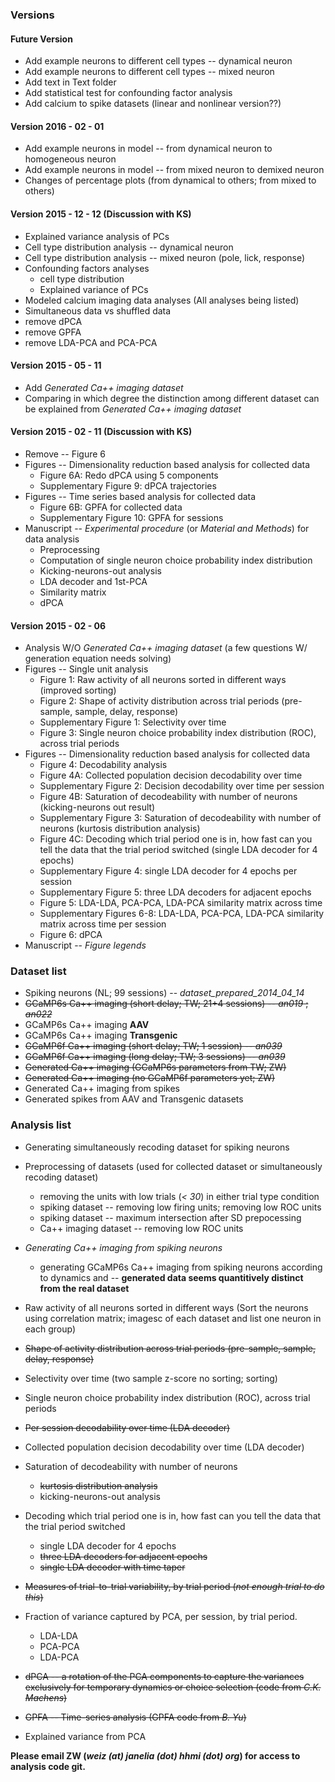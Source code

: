 ### Versions

#### Future Version
-   Add example neurons to different cell types -- dynamical neuron
-   Add example neurons to different cell types -- mixed neuron
-   Add text in Text folder
-   Add statistical test for confounding factor analysis
-   Add calcium to spike datasets (linear and nonlinear version??)

#### Version 2016 - 02 - 01
-   Add example neurons in model -- from dynamical neuron to homogeneous neuron
-   Add example neurons in model -- from mixed neuron to demixed neuron
-   Changes of percentage plots (from dynamical to others; from mixed to others)

#### Version 2015 - 12 - 12 (Discussion with KS)
-   Explained variance analysis of PCs
-   Cell type distribution analysis -- dynamical neuron
-   Cell type distribution analysis -- mixed neuron (pole, lick, response)
-   Confounding factors analyses
    -   cell type distribution
    -   Explained variance of PCs
-   Modeled calcium imaging data analyses (All analyses being listed)
-   Simultaneous data vs shuffled data
-   remove dPCA
-   remove GPFA
-   remove LDA-PCA and PCA-PCA

#### Version 2015 - 05 - 11
-   Add *Generated Ca++ imaging dataset*
-   Comparing in which degree the distinction among different dataset can be
    explained from *Generated Ca++ imaging dataset*

#### Version 2015 - 02 - 11 (Discussion with KS)
-   Remove -- Figure 6
-   Figures -- Dimensionality reduction based analysis for collected data
    -   Figure 6A: Redo dPCA using 5 components
    -   Supplementary Figure 9: dPCA trajectories
-   Figures -- Time series based analysis for collected data
    -   Figure 6B: GPFA for collected data
    -   Supplementary Figure 10: GPFA for sessions
-   Manuscript -- *Experimental procedure* (or *Material and Methods*) for
    data analysis
    -   Preprocessing
    -   Computation of single neuron choice probability index distribution
    -   Kicking-neurons-out analysis
    -   LDA decoder and 1st-PCA
    -   Similarity matrix
    -   dPCA

#### Version 2015 - 02 - 06

-   Analysis W/O *Generated Ca++ imaging dataset* (a few questions W/ generation
    equation needs solving)
-   Figures -- Single unit analysis
    -   Figure 1: Raw activity of all neurons sorted in different ways (improved
        sorting)
    -   Figure 2: Shape of activity distribution across trial periods
        (pre-sample, sample, delay, response)
    -   Supplementary Figure 1: Selectivity over time
    -   Figure 3: Single neuron choice probability index distribution (ROC),
        across trial periods
-   Figures -- Dimensionality reduction based analysis for collected data
    -   Figure 4: Decodability analysis
    -   Figure 4A: Collected population decision decodability over time
    -   Supplementary Figure 2: Decision decodability over time per session
    -   Figure 4B: Saturation of decodeability with number of neurons
        (kicking-neurons out result)
    -   Supplementary Figure 3: Saturation of decodeability with number of
        neurons (kurtosis distribution analysis)
    -   Figure 4C: Decoding which trial period one is in, how fast can you tell
        the data that the trial period switched (single LDA decoder for 4
        epochs)
    -   Supplementary Figure 4: single LDA decoder for 4 epochs per session
    -   Supplementary Figure 5: three LDA decoders for adjacent epochs
    -   Figure 5: LDA-LDA, PCA-PCA, LDA-PCA similarity matrix across time
    -   Supplementary Figures 6-8: LDA-LDA, PCA-PCA, LDA-PCA similarity matrix
        across time per session
    -   Figure 6: dPCA
-   Manuscript -- *Figure legends*


### Dataset list
-   Spiking neurons (NL; 99 sessions) -- *dataset\_prepared\_2014\_04\_14*
-   ~~GCaMP6s Ca++ imaging (short delay; TW; 21+4 sessions) -- *an019* ; *an022*~~
-   GCaMP6s Ca++ imaging __AAV__
-   GCaMP6s Ca++ imaging __Transgenic__
-   ~~GCaMP6f Ca++ imaging (short delay; TW; 1 session) -- *an039*~~
-   ~~GCaMP6f Ca++ imaging (long delay; TW; 3 sessions) -- *an039*~~
-   ~~Generated Ca++ imaging (GCaMP6s parameters from TW; ZW)~~
-   ~~Generated Ca++ imaging (no GCaMP6f parameters yet; ZW)~~
-   Generated Ca++ imaging from spikes
-   Generated spikes from AAV and Transgenic datasets

### Analysis list
-   Generating simultaneously recoding dataset for spiking neurons
-   Preprocessing of datasets (used for collected dataset or simultaneously
    recoding dataset)
    -   removing the units with low trials (*< 30*) in either trial
        type condition
    -   spiking dataset -- removing low firing units; removing low ROC
        units
    -   spiking dataset -- maximum intersection after SD prepocessing
    -   Ca++ imaging dataset -- removing low ROC units

-   *Generating Ca++ imaging from spiking neurons*
    -   generating GCaMP6s Ca++ imaging from spiking neurons according
        to dynamics and -- **generated data seems quantitively distinct from the
        real dataset**

-   Raw activity of all neurons sorted in different ways (Sort the neurons using correlation matrix;
imagesc of each dataset and list one neuron in each group)
-   ~~Shape of activity distribution across trial periods (pre-sample, sample, delay, response)~~
-   Selectivity over time (two sample z-score no sorting; sorting)
-   Single neuron choice probability index distribution (ROC), across trial periods
-   ~~Per session decodability over time (LDA decoder)~~
-   Collected population decision decodability over time (LDA decoder)
-   Saturation of decodeability with number of neurons
    -   ~~kurtosis distribution analysis~~
    -   kicking-neurons-out analysis
-   Decoding which trial period one is in, how fast can you tell the data that the trial period switched
    -   single LDA decoder for 4 epochs
    -   ~~three LDA decoders for adjacent epochs~~
    -   ~~single LDA decoder with time taper~~
-   ~~Measures of trial-to-trial variability, by trial period (*not enough trial to do this*)~~
-   Fraction of variance captured by PCA, per session, by trial period.
    -   LDA-LDA
    -   PCA-PCA
    -   LDA-PCA
-   ~~dPCA -- a rotation of the PCA components to capture the variances exclusively
for temporary dynamics or choice selection (code from *C.K. Machens*)~~
-   ~~GPFA -- Time-series analysis (GPFA code from *B. Yu*)~~
-   Explained variance from PCA

__Please email ZW (*weiz (at) janelia (dot) hhmi (dot) org*) for access to
analysis code git.__
